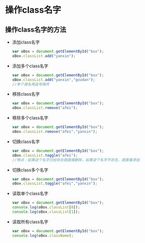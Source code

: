 # 操作class名字

## 操作class名字的方法

- 添加class名字

  ```js
  var oBox = document.getElementById("box");
  oBox.classList.add("yanxin");
  ```

- 添加多个class名字

  ```js
  var oBox = document.getElementById("box");
  oBox.classList.add("yanxin","goudan");
  //多个类名用逗号隔开
  ```

- 移除class名字

  ```js
  var oBox = document.getElementById("box");
  oBox.classList.remove("afei");
  ```

- 移除多个class名字

  ```js
  var oBox = document.getElementById("box");
  oBox.classList.remove("afei","yanxin");
  ```

- 切换class名字

  ```js
  var oBox = document.getElementById("box");
  oBox.classList.toggle("afei");
  //特点：如果这个名字已经存在就直接删除，如果这个名字不存在，就直接添加
  ```

- 切换class多个名字

  ```js
  var oBox = document.getElementById("box");
  oBox.classList.toggle("afei","yanxin");
  ```

- 读取单个class名字

  ```js
  var oBox = document.getElementById("box");
  console.log(oBox.classList[0]);
  console.log(oBox.classList[1]);
  ```

- 读取所有class名字

  ```js
  var oBox = document.getElementById("box");
  console.log(oBox.className);
  ```

  